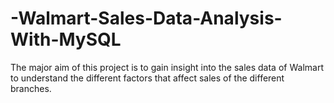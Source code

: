 # -Walmart-Sales-Data-Analysis-With-MySQL
The major aim of this project is to gain insight into the sales data of Walmart to understand the different factors that affect sales of the different branches.
